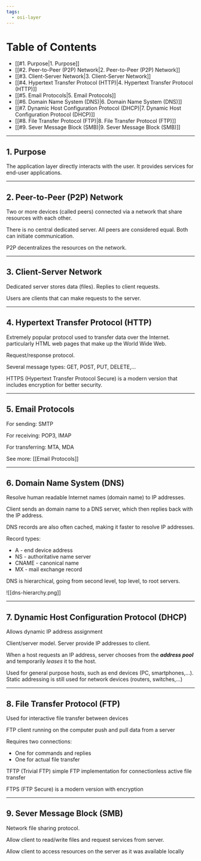 ```yaml
---
tags:
  - osi-layer
---
```

# Table of Contents

- [[#1. Purpose|1. Purpose]]
- [[#2. Peer-to-Peer (P2P) Network|2. Peer-to-Peer (P2P) Network]]
- [[#3. Client-Server Network|3. Client-Server Network]]
- [[#4. Hypertext Transfer Protocol (HTTP)|4. Hypertext Transfer Protocol (HTTP)]]
- [[#5. Email Protocols|5. Email Protocols]]
- [[#6. Domain Name System (DNS)|6. Domain Name System (DNS)]]
- [[#7. Dynamic Host Configuration Protocol (DHCP)|7. Dynamic Host Configuration Protocol (DHCP)]]
- [[#8. File Transfer Protocol (FTP)|8. File Transfer Protocol (FTP)]]
- [[#9. Sever Message Block (SMB)|9. Sever Message Block (SMB)]]

---
## 1. Purpose

The application layer directly interacts with the user. It provides services for end-user applications.

---
## 2. Peer-to-Peer (P2P) Network

Two or more devices (called peers) connected via a network that share resources with each other.

There is no central dedicated server. All peers are considered equal. Both can initiate communication.

P2P decentralizes the resources on the network.

---
## 3. Client-Server Network

Dedicated server stores data (files). Replies to client requests.

Users are clients that can make requests to the server.

---
## 4. Hypertext Transfer Protocol (HTTP)

Extremely popular protocol used to transfer data over the Internet. particularly HTML web pages that make up the World Wide Web.

Request/response protocol.

Several message types: GET, POST, PUT, DELETE,...

HTTPS (Hypertext Transfer Protocol Secure) is a modern version that includes encryption for better security.

---
## 5. Email Protocols

For sending: SMTP

For receiving: POP3, IMAP

For transferring: MTA, MDA

See more: [[Email Protocols]]

---
## 6. Domain Name System (DNS)

Resolve human readable Internet names (domain name) to IP addresses.

Client sends an domain name to a DNS server, which then replies back with the IP address.

DNS records are also often cached, making it faster to resolve IP addresses.

Record types:
- A - end device address
- NS - authoritative name server
- CNAME - canonical name
- MX - mail exchange record

DNS is hierarchical, going from second level, top level, to root servers.

![[dns-hierarchy.png]]

---

## 7. Dynamic Host Configuration Protocol (DHCP)

Allows dynamic IP address assignment

Client/server model. Server provide IP addresses to client.

When a host requests an IP address, server chooses from the ***address pool***  and temporarily *leases* it to the host.

Used for general purpose hosts, such as end devices (PC, smartphones,...). Static addressing is still used for network devices (routers, switches,...)

---

## 8. File Transfer Protocol (FTP)

Used for interactive file transfer between devices

FTP client running on the computer push and pull data from a server

Requires two connections: 
- One for commands and replies
- One for actual file transfer

TFTP (Trivial FTP) simple FTP implementation for connectionless active file transfer

FTPS (FTP Secure) is a modern version with encryption

---

## 9. Sever Message Block (SMB)

Network file sharing protocol.

Allow client to read/write files and request services from server.

Allow client to access resources on the server as it was available locally